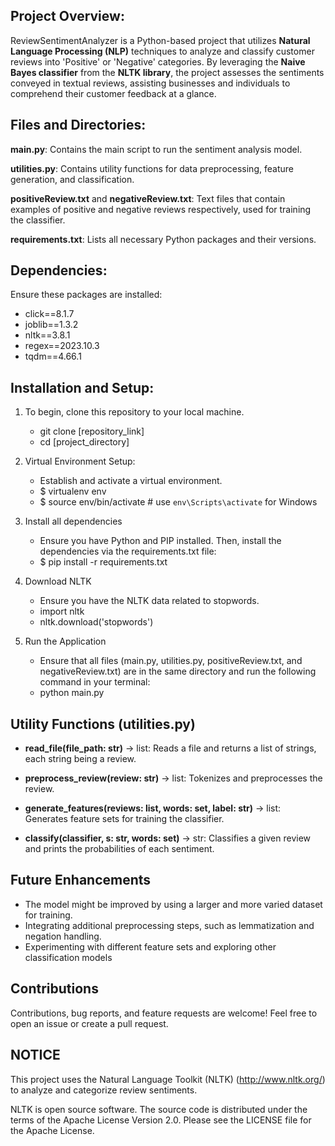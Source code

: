 ## Project Overview:

ReviewSentimentAnalyzer is a Python-based project that utilizes **Natural Language Processing (NLP)** techniques to analyze and classify customer reviews into 'Positive' or 'Negative' categories. By leveraging the **Naive Bayes classifier** from the **NLTK library**, the project assesses the sentiments conveyed in textual reviews, assisting businesses and individuals to comprehend their customer feedback at a glance.

## Files and Directories:

**main.py**: Contains the main script to run the sentiment analysis model.

**utilities.py**: Contains utility functions for data preprocessing, feature generation, and classification.

**positiveReview.txt** and **negativeReview.txt**: Text files that contain examples of positive and negative reviews respectively, used for training the classifier.

**requirements.txt**: Lists all necessary Python packages and their versions.

## Dependencies:

Ensure these packages are installed:

- click==8.1.7
- joblib==1.3.2
- nltk==3.8.1
- regex==2023.10.3
- tqdm==4.66.1

## Installation and Setup:

1. To begin, clone this repository to your local machine.

   - git clone [repository_link]
   - cd [project_directory]

2. Virtual Environment Setup:

   - Establish and activate a virtual environment.
   - $ virtualenv env
   - $ source env/bin/activate # use `env\Scripts\activate` for Windows

3. Install all dependencies

   - Ensure you have Python and PIP installed. Then, install the dependencies via the requirements.txt file:
   - $ pip install -r requirements.txt

4. Download NLTK

   - Ensure you have the NLTK data related to stopwords.
   - import nltk
   - nltk.download('stopwords')

5. Run the Application
   - Ensure that all files (main.py, utilities.py, positiveReview.txt, and negativeReview.txt) are in the same directory and run the following command in your terminal:
   * python main.py

## Utility Functions (utilities.py)

- **read_file(file_path: str)** -> list: Reads a file and returns a list of strings, each string being a review.

- **preprocess_review(review: str)** -> list: Tokenizes and preprocesses the review.
- **generate_features(reviews: list, words: set, label: str)** -> list: Generates feature sets for training the classifier.
- **classify(classifier, s: str, words: set)** -> str: Classifies a given review and prints the probabilities of each sentiment.

## Future Enhancements

- The model might be improved by using a larger and more varied dataset for training.
- Integrating additional preprocessing steps, such as lemmatization and negation handling.
- Experimenting with different feature sets and exploring other classification models

## Contributions

Contributions, bug reports, and feature requests are welcome! Feel free to open an issue or create a pull request.

## NOTICE

This project uses the Natural Language Toolkit (NLTK) (http://www.nltk.org/) to analyze and categorize review sentiments.

NLTK is open source software. The source code is distributed under the terms of the Apache License Version 2.0.
Please see the LICENSE file for the Apache License.
